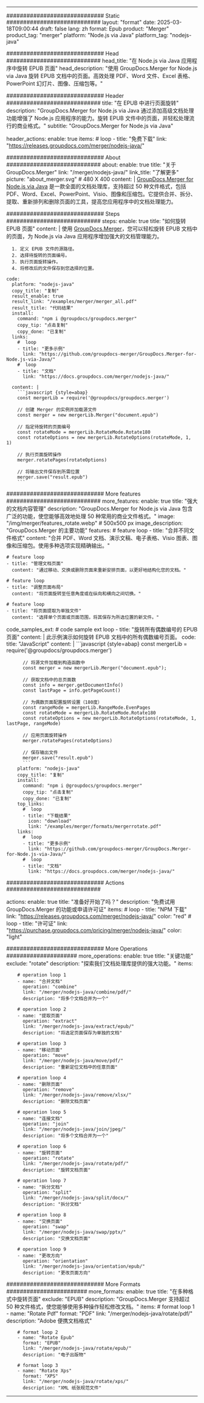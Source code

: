 
---
############################# Static ############################
layout: "format"
date:  2025-03-18T09:00:44
draft: false
lang: zh
format: Epub
product: "Merger"
product_tag: "merger"
platform: "Node.js via Java"
platform_tag: "nodejs-java"

############################# Head ############################
head_title: "在 Node.js via Java 应用程序中旋转 EPUB 页面"
head_description: "使用 GroupDocs.Merger for Node.js via Java 旋转 EPUB 文档中的页面。高效处理 PDF、Word 文件、Excel 表格、PowerPoint 幻灯片、图像、压缩包等。"

############################# Header ############################
title: "在 EPUB 中进行页面旋转" 
description: "GroupDocs.Merger for Node.js via Java 通过添加高级文档处理功能增强了 Node.js 应用程序的能力。旋转 EPUB 文件中的页面，并轻松处理流行的商业格式。"
subtitle: "GroupDocs.Merger for Node.js via Java" 

header_actions:
  enable: true
  items:
    #  loop
    - title: "免费下载"
      link: "https://releases.groupdocs.com/merger/nodejs-java/"
      
############################# About ############################
about:
    enable: true
    title: "关于 GroupDocs.Merger"
    link: "/merger/nodejs-java/"
    link_title: "了解更多"
    picture: "about_merger.svg" # 480 X 400
    content: |
       [GroupDocs.Merger for Node.js via Java](/merger/nodejs-java/) 是一款全面的文档处理库，支持超过 50 种文件格式，包括 PDF、Word、Excel、PowerPoint、Visio、图像和压缩包。它提供合并、拆分、提取、重新排列和删除页面的工具，提高您应用程序中的文档处理能力。

############################# Steps ############################
steps:
    enable: true
    title: "如何旋转 EPUB 页面"
    content: |
      使用 [GroupDocs.Merger](/merger/nodejs-java/)，您可以轻松旋转 EPUB 文档中的页面，为 Node.js via Java 应用程序增加强大的文档管理能力。
      
      1. 定义 EPUB 文件的源路径。
      2. 选择待旋转的页面编号。
      3. 执行页面旋转操作。
      4. 将修改后的文件保存到您选择的位置。
   
    code:
      platform: "nodejs-java"
      copy_title: "复制"
      result_enable: true
      result_link: "/examples/merger/merger_all.pdf"
      result_title: "代码结果"
      install:
        command: "npm i @groupdocs/groupdocs.merger"
        copy_tip: "点击复制"
        copy_done: "已复制"
      links:
        #  loop
        - title: "更多示例"
          link: "https://github.com/groupdocs-merger/GroupDocs.Merger-for-Node.js-via-Java/"
        #  loop
        - title: "文档"
          link: "https://docs.groupdocs.com/merger/nodejs-java/"
          
      content: |
        ```javascript {style=abap}
        const mergerLib = require('@groupdocs/groupdocs.merger')

        // 创建 Merger 的实例并加载源文件
        const merger = new mergerLib.Merger("document.epub")

        // 指定待旋转的页面编号
        const rotateMode = mergerLib.RotateMode.Rotate180
        const rotateOptions = new mergerLib.RotateOptions(rotateMode, 1, 1)

        // 执行页面旋转操作
        merger.rotatePages(rotateOptions)

        // 将输出文件保存到所需位置
        merger.save("result.epub")
        ```            

############################# More features ############################
more_features:
  enable: true
  title: "强大的文档内容管理"
  description: "GroupDocs.Merger for Node.js via Java 包含广泛的功能，使您能够高效地处理 50 种常用的商业文件格式。"
  image: "/img/merger/features_rotate.webp" # 500x500 px
  image_description: "GroupDocs.Merger 的主要功能"
  features:
    # feature loop
    - title: "合并不同文件格式"
      content: "合并 PDF、Word 文档、演示文稿、电子表格、Visio 图表、图像和压缩包。使用多种选项实现精确输出。"

    # feature loop
    - title: "管理文档页面"
      content: "通过移动、交换或删除页面来重新安排页面，以更好地结构化您的文档。"

    # feature loop
    - title: "调整页面布局"
      content: "将页面旋转至任意角度或在纵向和横向之间切换。"

    # feature loop
    - title: "将页面提取为单独文件"
      content: "选择单个页面或页面范围，将其保存为所选位置的新文件。"
      
  code_samples_ext:
    # code sample ext loop
    - title: "旋转所有偶数编号的 EPUB 页面"
      content: |
        此示例演示如何旋转 EPUB 文档中的所有偶数编号页面。
      code:
        title: "JavaScript"
        content: |
          ```javascript {style=abap}
          const mergerLib = require('@groupdocs/groupdocs.merger')
          
          // 将源文件加载到构造函数中
          const merger = new mergerLib.Merger("document.epub");

          // 获取文档中的总页面数
          const info = merger.getDocumentInfo()
          const lastPage = info.getPageCount()

          // 为偶数页面配置旋转设置（180度）
          const rangeMode = mergerLib.RangeMode.EvenPages
          const rotateMode = mergerLib.RotateMode.Rotate180
          const rotateOptions = new mergerLib.RotateOptions(rotateMode, 1, lastPage, rangeMode)
          
          // 应用页面旋转操作
          merger.rotatePages(rotateOptions)

          // 保存输出文件
          merger.save("result.epub")
          ```
        platform: "nodejs-java"
        copy_title: "复制"
        install:
          command: "npm i @groupdocs/groupdocs.merger"
          copy_tip: "点击复制"
          copy_done: "已复制"
        top_links:
          #  loop
          - title: "下载结果"
            icon: "download"
            link: "/examples/merger/formats/mergerrotate.pdf"
        links:
          #  loop
          - title: "更多示例"
            link: "https://github.com/groupdocs-merger/GroupDocs.Merger-for-Node.js-via-Java/"
          #  loop
          - title: "文档"
            link: "https://docs.groupdocs.com/merger/nodejs-java/"
            

            


############################# Actions ############################

actions:
  enable: true
  title: "准备好开始了吗？"
  description: "免费试用 GroupDocs.Merger 的功能或申请许可证"
  items:
    #  loop
    - title: "NPM 下载"
      link: "https://releases.groupdocs.com/merger/nodejs-java/"
      color: "red"
        #  loop
    - title: "许可证"
      link: "https://purchase.groupdocs.com/pricing/merger/nodejs-java/"
      color: "light"


############################# More Operations #####################
more_operations:
    enable: true
    title: "关键功能"
    exclude: "rotate"
    description: "探索我们文档处理库提供的强大功能。"
    items: 
          
        # operation loop 1
        - name: "合并文档"
          operation: "combine"
          link: "/merger/nodejs-java/combine/pdf/"
          description: "将多个文档合并为一个"

        # operation loop 2
        - name: "提取页面"
          operation: "extract"
          link: "/merger/nodejs-java/extract/epub/"
          description: "将选定页面保存为单独的文档"

        # operation loop 3
        - name: "移动页面"
          operation: "move"
          link: "/merger/nodejs-java/move/pdf/"
          description: "重新定位文档中的任意页面"

        # operation loop 4
        - name: "删除页面"
          operation: "remove"
          link: "/merger/nodejs-java/remove/xlsx/"
          description: "删除文档页面"

        # operation loop 5
        - name: "连接文档"
          operation: "join"
          link: "/merger/nodejs-java/join/jpeg/"
          description: "将多个文档合并为一个"

        # operation loop 6
        - name: "旋转页面"
          operation: "rotate"
          link: "/merger/nodejs-java/rotate/pdf/"
          description: "旋转文档页面"

        # operation loop 7
        - name: "拆分文档"
          operation: "split"
          link: "/merger/nodejs-java/split/docx/"
          description: "拆分文档"

        # operation loop 8
        - name: "交换页面"
          operation: "swap"
          link: "/merger/nodejs-java/swap/pptx/"
          description: "交换文档页面"

        # operation loop 9
        - name: "更改方向"
          operation: "orientation"
          link: "/merger/nodejs-java/orientation/epub/"
          description: "更改页面方向"
          
        
          
############################# More Formats ########################
more_formats:
    enable: true
    title: "在多种格式中旋转页面"
    exclude: "EPUB"
    description: "GroupDocs.Merger 支持超过 50 种文件格式，使您能够使用多种操作轻松修改文档。"
    items: 
        # format loop 1
        - name: "Rotate Pdf"
          format: "PDF"
          link: "/merger/nodejs-java/rotate/pdf/"
          description: "Adobe 便携文档格式"

        # format loop 2
        - name: "Rotate Epub"
          format: "EPUB"
          link: "/merger/nodejs-java/rotate/epub/"
          description: "电子出版物"

        # format loop 3
        - name: "Rotate Xps"
          format: "XPS"
          link: "/merger/nodejs-java/rotate/xps/"
          description: "XML 纸张规范文件"


---